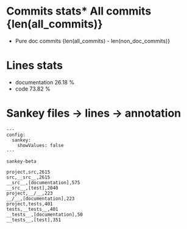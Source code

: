 # Commits stats* All commits {len(all_commits)}
* Pure doc commits {len(all_commits) - len(non_doc_commits)}
# Lines stats
* documentation 26.18 %
* code 73.82 %

# Sankey files -> lines -> annotation

```mermaid
---
config:
  sankey:
    showValues: false
---

sankey-beta

project,src,2615
src,__src__,2615
__src__,[documentation],575
__src__,[test],2040
project,__/__,223
__/__,[documentation],223
project,tests,401
tests,__tests__,401
__tests__,[documentation],50
__tests__,[test],351

```
